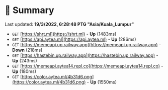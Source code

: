 # 📖 Summary
Last updated: **19/3/2022, 6:28:48 PTG "Asia/Kuala_Lumpur"**

- `GET` [https://shrt.ml](https://shrt.ml) - **Up** (1483ms)
- `GET` [https://api.aytea.ml](https://api.aytea.ml) - **Up** (286ms)
- `GET` [https://memeapi.up.railway.app](https://memeapi.up.railway.app) - **Down** (218ms)
- `GET` [https://hastebin.up.railway.app](https://hastebin.up.railway.app) - **Up** (243ms)
- `GET` [https://memeapi.aytea14.repl.co](https://memeapi.aytea14.repl.co) - **Up** (180ms)
- `GET` [https://color.aytea.ml/4b31d6.png](https://color.aytea.ml/4b31d6.png) - **Up** (1550ms)
